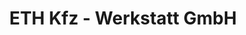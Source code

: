 ---
title: "ETH Kfz - Werkstatt GmbH"
url: /muenchen/eth-kfz-werkstatt-gmbh/
shop: Autowerkstatt
---
